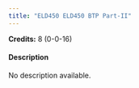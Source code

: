 ```yaml
---
title: "ELD450 ELD450 BTP Part-II"
---
```

**Credits:** 8 (0-0-16)

#### Description
No description available.